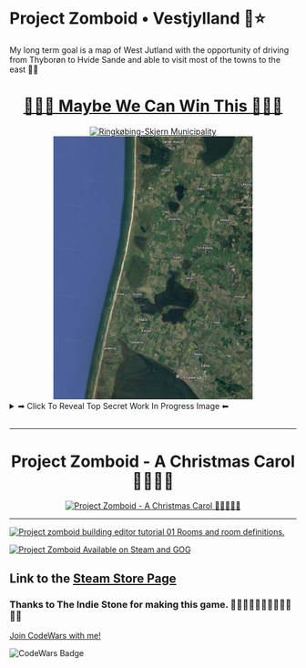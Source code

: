 # Project Zomboid • Vestjylland 🌊⭐
My long term goal is a map of West Jutland with the opportunity of driving from Thyborøn to Hvide Sande and able to visit most of the towns to the east 🚗💨
<!-- 
[![Ringkøbing-Skjern Municipality](https://upload.wikimedia.org/wikipedia/commons/6/61/Map_DK_Ringk%C3%B8bing-Skjern.PNG)](https://en.wikipedia.org/wiki/Ringk%C3%B8bing-Skjern_Municipality) -->



<div align="center">


# [🧟‍♀️🎶 Maybe We Can Win This 🎵🧟‍♂️](https://youtu.be/lbMk9CRmtzg)


<a href="https://en.wikipedia.org/wiki/Ringk%C3%B8bing-Skjern_Municipality">

  <img alt="Ringkøbing-Skjern Municipality" width="350"  src="https://upload.wikimedia.org/wikipedia/commons/6/61/Map_DK_Ringk%C3%B8bing-Skjern.PNG">
    <img alt="VestJylland - The I am the eye in the sky, looking at you. I can read your mind. I am the maker of rules, dealing with fools. I can cheat you blind" width="350"  src="https://github.com/Danielkaas94/ProjectZomboid_WestJutland/blob/main/Images/udkant.png?raw=true">
</a>

</div>

<details><summary>➡ Click To Reveal Top Secret Work In Progress Image ⬅</summary>

# Work in Progress - My First Building 🏡

<p align="center">
  <img alt="Work in Progress on my first building #1" width="1200" src="https://github.com/Danielkaas94/ProjectZomboid_WestJutland/blob/main/Images/Klit24_AC.png?raw=true">
</p>

<p align="center">
  <img alt="Work in Progress on my first building #2" width="1200" src="https://github.com/Danielkaas94/ProjectZomboid_WestJutland/blob/main/Images/Klit24_AE.png?raw=true">
</p>

<p align="center">
  <img alt="Work in Progress on my first building #3" width="1200" src="https://github.com/Danielkaas94/ProjectZomboid_WestJutland/blob/main/Images/Klit24_AF.png?raw=true">
</p>

# Work in Progress - World Editor 🌍

<p align="center">
  <img alt="My first cell in the World Editor" width="1200" src="https://github.com/Danielkaas94/ProjectZomboid_WestJutland/blob/main/Images/FirstCell.png?raw=true">
</p>

<p align="center">
  <img alt="My first 2x2 cell in the World Editor" width="1200" src="https://github.com/Danielkaas94/ProjectZomboid_WestJutland/blob/main/Images/EdgeLord.png?raw=true">
</p>

<p align="center">
  <img alt="Just Testing Klitvej Roadmap" width="1200" src="https://github.com/Danielkaas94/ProjectZomboid_WestJutland/blob/main/Images/KVA4.png?raw=true">
</p>

>One big obstacle with the isometric graphics, is that curved roads is going to be a big problem, some corners has to be cut, no pun intended


</details>

<br>
<hr>

<div width="12" align="center">

 # Project Zomboid - A Christmas Carol 🎅🧟‍♀️🧟‍
  
[![Project Zomboid - A Christmas Carol 🎅🧟‍♀️🧟‍♂️](https://img.youtube.com/vi/vP9obPDINeg/0.jpg)](https://youtu.be/vP9obPDINeg)

  
<hr>

  
</div>


[![Project zomboid building editor tutorial 01 Rooms and room definitions.](https://img.youtube.com/vi/BDLkMMDAGpg/maxresdefault.jpg)](https://youtu.be/BDLkMMDAGpg)


[![Project Zomboid Available on Steam and GOG](https://img.youtube.com/vi/nPbsDmzZ3Oc/maxresdefault.jpg)](https://youtu.be/nPbsDmzZ3Oc)




## Link to the [Steam Store Page](https://store.steampowered.com/app/108600/Project_Zomboid/)

### Thanks to The Indie Stone for making this game. 🧟‍♀️🧟‍♂️🧟‍♂️🧟‍♀️🧟‍♂️🧟‍♀️

[Join CodeWars with me!](http://codewars.com/r/hGyTsQ/)
<p>
  <img alt="CodeWars Badge" src="https://www.codewars.com/users/Danielkaas94/badges/large">
</p>
